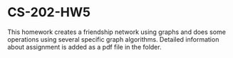# CS-202-HW5
This homework creates a friendship network using graphs and does some operations using several specific graph algorithms.
Detailed information about assignment is added as a pdf file in the folder.

